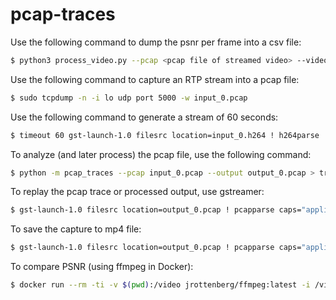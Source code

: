 # pcap-traces

Use the following command to dump the psnr per frame into a csv file:

```bash
$ python3 process_video.py --pcap <pcap file of streamed video> --video <reference mp4 video to calculate psnr>
```

Use the following command to capture an RTP stream into a pcap file:

```bash
$ sudo tcpdump -n -i lo udp port 5000 -w input_0.pcap
```

Use the following command to generate a stream of 60 seconds:

```bash
$ timeout 60 gst-launch-1.0 filesrc location=input_0.h264 ! h264parse ! avdec_h264 ! videoscale ! video/x-raw,width=1920,height=1080 ! x264enc tune=zerolatency speed-preset=superfast key-int-max=10 bitrate=10000 ! rtph264pay config-interval=1 ! multiudpsink clients="127.0.0.1:5000"
```

To analyze (and later process) the pcap file, use the following command:

```bash
$ python -m pcap_traces --pcap input_0.pcap --output output_0.pcap > trace_0.csv
```

To replay the pcap trace or processed output, use gstreamer:

```bash
$ gst-launch-1.0 filesrc location=output_0.pcap ! pcapparse caps="application/x-rtp, media=(string)video, clock-rate=(int)90000, encoding-name=(string)H264, payload=(int)96" ! rtph264depay ! decodebin ! aasink
```

To save the capture to mp4 file:

```bash
$ gst-launch-1.0 filesrc location=output_0.pcap ! pcapparse caps="application/x-rtp, media=(string)video, clock-rate=(int)90000, encoding-name=(string)H264, payload=(int)96" ! rtph264depay ! h264parse ! mp4mux ! filesink location=output_0.mp4
```

To compare PSNR (using ffmpeg in Docker):

```bash
$ docker run --rm -ti -v $(pwd):/video jrottenberg/ffmpeg:latest -i /video/output_0.mp4 -i /video/input_0.mp4 -lavfi psnr=stats_file=/video/psnr_logfile.txt -f null -
```
